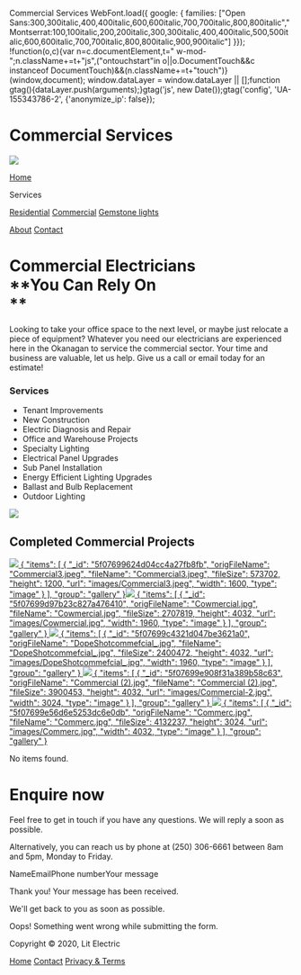  Commercial Services                 WebFont.load({ google: { families: \["Open Sans:300,300italic,400,400italic,600,600italic,700,700italic,800,800italic","Montserrat:100,100italic,200,200italic,300,300italic,400,400italic,500,500italic,600,600italic,700,700italic,800,800italic,900,900italic"\] }}); !function(o,c){var n=c.documentElement,t=" w-mod-";n.className+=t+"js",("ontouchstart"in o||o.DocumentTouch&&c instanceof DocumentTouch)&&(n.className+=t+"touch")}(window,document);   window.dataLayer = window.dataLayer || \[\];function gtag(){dataLayer.push(arguments);}gtag('js', new Date());gtag('config', 'UA-155343786-2', {'anonymize\_ip': false});

**Commercial Services**
=======================

[![](images/Lit-Electric-logo.png)](index.html)

[Home](index.html)

Services

[Residential](residential-services.html) [Commercial](commercial-services.html) [Gemstone lights](gemstone-lights.html)

[About](#) [Contact](contact.html)

Commercial Electricians  
‍**You Can Rely On  
**
=================================================

Looking to take your office space to the next level, or maybe just relocate a piece of equipment? Whatever you need our electricians are experienced here in the Okanagan to service the commercial sector. Your time and business are valuable, let us help. Give us a call or email today for an estimate!   

### Services

*   Tenant Improvements
*   New Construction
*   Electric Diagnosis and Repair
*   Office and Warehouse Projects
*   Specialty Lighting
*   Electrical Panel Upgrades
*   Sub Panel Installation
*   Energy Efficient Lighting Upgrades
*   Ballast and Bulb Replacement
*   Outdoor Lighting

![](images/Elec-meter.png)

Completed Commercial Projects
-----------------------------

 [![](images/Commercial3.jpeg) { "items": \[ { "\_id": "5f07699624d04cc4a27fb8fb", "origFileName": "Commercial3.jpeg", "fileName": "Commercial3.jpeg", "fileSize": 573702, "height": 1200, "url": "images/Commercial3.jpeg", "width": 1600, "type": "image" } \], "group": "gallery" }](#)[![](images/Cowmercial.jpg) { "items": \[ { "\_id": "5f07699d97b23c827a476410", "origFileName": "Cowmercial.jpg", "fileName": "Cowmercial.jpg", "fileSize": 2707819, "height": 4032, "url": "images/Cowmercial.jpg", "width": 1960, "type": "image" } \], "group": "gallery" } ](#)[![](images/DopeShotcommefcial_.jpg) { "items": \[ { "\_id": "5f07699c4321d047be3621a0", "origFileName": "DopeShotcommefcial\_.jpg", "fileName": "DopeShotcommefcial\_.jpg", "fileSize": 2400472, "height": 4032, "url": "images/DopeShotcommefcial\_.jpg", "width": 1960, "type": "image" } \], "group": "gallery" } ](#)[![](images/Commercial-2.jpg) { "items": \[ { "\_id": "5f07699e908f31a389b58c63", "origFileName": "Commercial (2).jpg", "fileName": "Commercial (2).jpg", "fileSize": 3900453, "height": 4032, "url": "images/Commercial-2.jpg", "width": 3024, "type": "image" } \], "group": "gallery" } ](#)[![](images/Commerc.jpg) { "items": \[ { "\_id": "5f07699e56d6e5253dc6e0db", "origFileName": "Commerc.jpg", "fileName": "Commerc.jpg", "fileSize": 4132237, "height": 3024, "url": "images/Commerc.jpg", "width": 4032, "type": "image" } \], "group": "gallery" }](#)

No items found.

Enquire now
===========

Feel free to get in touch if you have any questions. We will reply a soon as possible.  
  
Alternatively, you can reach us by phone at (250) 306-6661 between 8am and 5pm, Monday to Friday.  

NameEmailPhone numberYour message

Thank you! Your message has been received.  
  
We'll get back to you as soon as possible.  

Oops! Something went wrong while submitting the form.

Copyright © 2020, Lit Electric

[Home](#) [Contact](#) [Privacy & Terms](#)